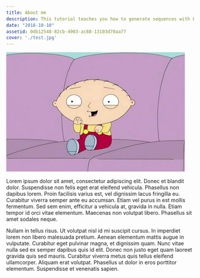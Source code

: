 ```yaml
---
title: About me
description: This tutorial teaches you how to generate sequences with LINQ, write methods for use in LINQ queries, and distinguish between eager and lazy evaluation.
date: "2018-10-10"
assetid: 0db12548-82cb-4903-ac88-13103d70aa77
cover: './test.jpg'
---
```


![Gif Test](giphy.webp)

Lorem ipsum dolor sit amet, consectetur adipiscing elit. Donec et blandit dolor. Suspendisse non felis eget erat eleifend vehicula. Phasellus non dapibus lorem. Proin facilisis varius est, vel dignissim lacus fringilla eu. Curabitur viverra semper ante eu accumsan. Etiam vel purus in est mollis fermentum. Sed sem enim, efficitur a vehicula at, gravida in nulla. Etiam tempor id orci vitae elementum. Maecenas non volutpat libero. Phasellus sit amet sodales neque.

Nullam in tellus risus. Ut volutpat nisl id mi suscipit cursus. In imperdiet lorem non libero malesuada pretium. Aenean elementum mattis augue in vulputate. Curabitur eget pulvinar magna, et dignissim quam. Nunc vitae nulla sed ex semper dapibus quis id elit. Donec non justo eget quam laoreet gravida quis sed mauris. Curabitur viverra metus quis tellus eleifend ullamcorper. Aliquam erat volutpat. Phasellus ut dolor in eros porttitor elementum. Suspendisse et venenatis sapien.